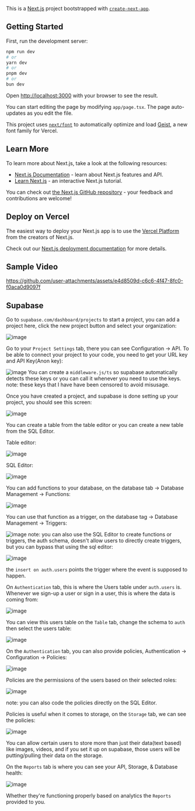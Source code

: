 This is a [Next.js](https://nextjs.org) project bootstrapped with [`create-next-app`](https://nextjs.org/docs/app/api-reference/cli/create-next-app).

## Getting Started

First, run the development server:

```bash
npm run dev
# or
yarn dev
# or
pnpm dev
# or
bun dev
```

Open [http://localhost:3000](http://localhost:3000) with your browser to see the result.

You can start editing the page by modifying `app/page.tsx`. The page auto-updates as you edit the file.

This project uses [`next/font`](https://nextjs.org/docs/app/building-your-application/optimizing/fonts) to automatically optimize and load [Geist](https://vercel.com/font), a new font family for Vercel.

## Learn More

To learn more about Next.js, take a look at the following resources:

- [Next.js Documentation](https://nextjs.org/docs) - learn about Next.js features and API.
- [Learn Next.js](https://nextjs.org/learn) - an interactive Next.js tutorial.

You can check out [the Next.js GitHub repository](https://github.com/vercel/next.js) - your feedback and contributions are welcome!

## Deploy on Vercel

The easiest way to deploy your Next.js app is to use the [Vercel Platform](https://vercel.com/new?utm_medium=default-template&filter=next.js&utm_source=create-next-app&utm_campaign=create-next-app-readme) from the creators of Next.js.

Check out our [Next.js deployment documentation](https://nextjs.org/docs/app/building-your-application/deploying) for more details.

## Sample Video
https://github.com/user-attachments/assets/e4d8509d-c6c6-4f47-8fc0-f0aca0d9097f

## Supabase

Go to `supabase.com/dashboard/projects` to start a project, you can add a project here, click the new project button and select your organization:

![image](https://github.com/user-attachments/assets/ebd4d8c6-59fd-4294-be4f-c6f64f506139)

Go to your `Project Settings` tab, there you can see Configuration -> API. To be able to connect your project to your code, you need to get your URL key and API Key(Anon key):

![image](https://github.com/user-attachments/assets/9e251744-5f23-4162-a521-33f0540d6b30)
You can create a `middleware.js/ts` so supabase automatically detects these keys or you can call it whenever you need to use the keys.
note: these keys that I have have been censored to avoid misusage.

Once you have created a project, and supabase is done setting up your project, you should see this screen:

![image](https://github.com/user-attachments/assets/b3bf50a3-fe36-41f1-a5f5-782cba9e24b5)

You can create a table from the table editor or you can create a new table from the SQL Editor.

Table editor:

![image](https://github.com/user-attachments/assets/1c928017-c223-4033-a035-92403230645c)

SQL Editor:

![image](https://github.com/user-attachments/assets/c80890b2-2359-4451-8b0e-982fbba5ceec)

You can add functions to your database, on the database tab -> Database Management -> Functions:

![image](https://github.com/user-attachments/assets/b74b93e9-f402-484c-abc9-b7706424df6a)

You can use that function as a trigger, on the database tag -> Database Management ->  Triggers:

![image](https://github.com/user-attachments/assets/ee44e1cc-34b5-4451-a8e3-02ede6679168)
note: you can also use the SQL Editor to create functions or triggers, the auth schema, doesn't allow users to directly create triggers,
but you can bypass that using the sql editor:

![image](https://github.com/user-attachments/assets/8df8771e-b5d3-4529-b08f-b71bca54b22d)

the `insert on auth.users` points the trigger where the event is supposed to happen.

On `Authentication` tab, this is where the Users table under `auth.users` is.
Whenever we sign-up a user or sign in a user, this is where the data is coming from:

![image](https://github.com/user-attachments/assets/0f3f6fa2-a5e4-462b-ba67-93f065fed46d)

You can view this users table on the `Table` tab, change the schema to `auth` then select the users table:

![image](https://github.com/user-attachments/assets/962766a9-4017-44cb-a079-edaa4b0dd45f)

On the `Authentication` tab, you can also provide policies, Authentication -> Configuration -> Policies:

![image](https://github.com/user-attachments/assets/6c40ccd9-b8e2-4be5-b1f9-da0000f3b898)

Policies are the permissions of the users based on their selected roles:

![image](https://github.com/user-attachments/assets/dfe14e0b-4a02-414a-b2e5-6d4c743f2ffc)

note: you can also code the policies directly on the SQL Editor.

Policies is useful when it comes to storage, on the `Storage` tab, we can see the policies:

![image](https://github.com/user-attachments/assets/3b8804c4-12ce-44d2-a7dc-5a8e92544583)

You can allow certain users to store more than just their data(text based) like images, videos, and if you set it up on supabase, those users
will be putting/pulling their data on the storage.

On the `Reports` tab is where you can see your API, Storage, & Database health:

![image](https://github.com/user-attachments/assets/e8268d89-a3b5-4490-8c02-4cba7e004734)

Whether they're functioning properly based on analytics the `Reports` provided to you.



